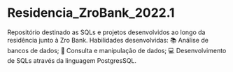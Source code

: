 # Residencia_ZroBank_2022.1
Repositório destinado as SQLs e projetos desenvolvidos ao longo da residência junto à Zro Bank.
Habilidades desenvolvidas:
  📚 Análise de bancos de dados;
  🌱 Consulta e manipulação de dados;
  💻 Desenvolvimento de SQLs através da linguagem PostgresSQL.
